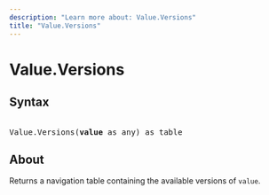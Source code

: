 ```yaml
---
description: "Learn more about: Value.Versions"
title: "Value.Versions"
---
```

# Value.Versions

## Syntax

<pre> 
Value.Versions(<b>value</b> as any) as table
</pre>

## About

Returns a navigation table containing the available versions of `value`.
